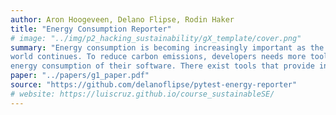 ```yaml
---
author: Aron Hoogeveen, Delano Flipse, Rodin Haker
title: "Energy Consumption Reporter"
# image: "../img/p2_hacking_sustainability/gX_template/cover.png"
summary: "Energy consumption is becoming increasingly important as the discussion about a sustainable (digital)
world continues. To reduce carbon emissions, developers needs more tools to be aware of the changing
energy consumption of their software. There exist tools that provide insight into the carbon impact of your software. However, most tools report the carbon footprint for the running system as a whole and do not provide a way to track energy efficiency improvements. In this paper, we present a set of Python packages that can report the energy usage of methods, as well as integrate into existing testing frameworks. This enables developers to be aware of, and validate, the energy consumption for their software."
paper: "../papers/g1_paper.pdf"
source: "https://github.com/delanoflipse/pytest-energy-reporter"
# website: https://luiscruz.github.io/course_sustainableSE/
---
```

